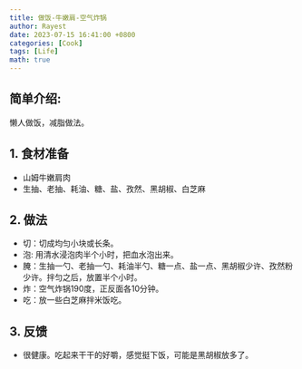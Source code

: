 ```yaml
---
title: 做饭-牛嫩肩-空气炸锅
author: Rayest
date: 2023-07-15 16:41:00 +0800
categories: [Cook]
tags: [Life]
math: true
---
```



## 简单介绍:
懒人做饭，减脂做法。

## 1. 食材准备
- 山姆牛嫩肩肉
- 生抽、老抽、耗油、糖、盐、孜然、黑胡椒、白芝麻

## 2. 做法
- 切：切成均匀小块或长条。
- 泡: 用清水浸泡肉半个小时，把血水泡出来。
- 腌：生抽一勺、老抽一勺、耗油半勺、糖一点、盐一点、黑胡椒少许、孜然粉少许。拌匀之后，放置半个小时。
- 炸：空气炸锅190度，正反面各10分钟。
- 吃：放一些白芝麻拌米饭吃。

## 3. 反馈
- 很健康。吃起来干干的好嚼，感觉挺下饭，可能是黑胡椒放多了。
